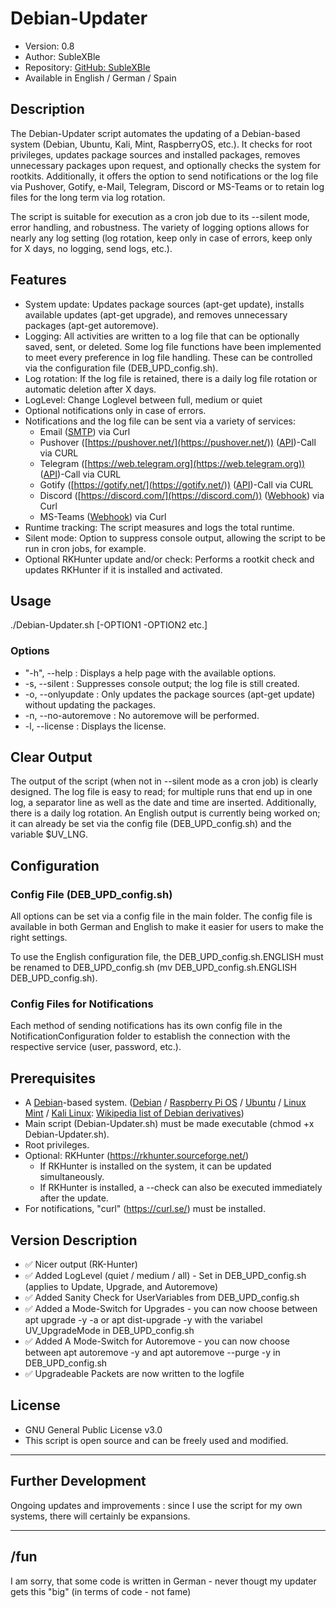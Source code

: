 # Debian-Updater
+ Version: 0.8
+ Author: SubleXBle
+ Repository: [GitHub: SubleXBle](https://github.com/SubleXBle/Debian-Updater)
+ Available in English / German / Spain

## Description
The Debian-Updater script automates the updating of a Debian-based system (Debian, Ubuntu, Kali, Mint, RaspberryOS, etc.). It checks for root privileges, updates package sources and installed packages, removes unnecessary packages upon request, and optionally checks the system for rootkits. Additionally, it offers the option to send notifications or the log file via Pushover, Gotify, e-Mail, Telegram, Discord or MS-Teams or to retain log files for the long term via log rotation.

The script is suitable for execution as a cron job due to its --silent mode, error handling, and robustness. The variety of logging options allows for nearly any log setting (log rotation, keep only in case of errors, keep only for X days, no logging, send logs, etc.).

## Features
+ System update: Updates package sources (apt-get update), installs available updates (apt-get upgrade), and removes unnecessary packages (apt-get autoremove).
+ Logging: All activities are written to a log file that can be optionally saved, sent, or deleted. Some log file functions have been implemented to meet every preference in log file handling. These can be controlled via the configuration file (DEB_UPD_config.sh).
+ Log rotation: If the log file is retained, there is a daily log file rotation or automatic deletion after X days.
+ LogLevel: Change Loglevel between full, medium or quiet
+ Optional notifications only in case of errors.
+ Notifications and the log file can be sent via a variety of services:
    + Email ([SMTP](https://de.wikipedia.org/wiki/Simple_Mail_Transfer_Protocol)) via Curl
    + Pushover ([https://pushover.net/](https://pushover.net/)) ([API](https://de.wikipedia.org/wiki/Wikipedia:Technik/Datenbank/API))-Call via CURL
    + Telegram ([https://web.telegram.org](https://web.telegram.org)) ([API](https://de.wikipedia.org/wiki/Wikipedia:Technik/Datenbank/API))-Call via CURL
    + Gotify ([https://gotify.net/](https://gotify.net/)) ([API](https://de.wikipedia.org/wiki/Wikipedia:Technik/Datenbank/API))-Call via CURL
    + Discord ([https://discord.com/](https://discord.com/)) ([Webhook](https://de.wikipedia.org/wiki/Webhooks)) via Curl
    + MS-Teams ([Webhook](https://de.wikipedia.org/wiki/Webhooks)) via Curl
+ Runtime tracking: The script measures and logs the total runtime.
+ Silent mode: Option to suppress console output, allowing the script to be run in cron jobs, for example.
+ Optional RKHunter update and/or check: Performs a rootkit check and updates RKHunter if it is installed and activated.

## Usage
./Debian-Updater.sh [-OPTION1 -OPTION2 etc.]

### Options
+ "-h", --help : Displays a help page with the available options.
+ -s, --silent : Suppresses console output; the log file is still created.
+ -o, --onlyupdate : Only updates the package sources (apt-get update) without updating the packages.
+ -n, --no-autoremove : No autoremove will be performed.
+ -l, --license : Displays the license.

## Clear Output
The output of the script (when not in --silent mode as a cron job) is clearly designed. The log file is easy to read; for multiple runs that end up in one log, a separator line as well as the date and time are inserted. Additionally, there is a daily log rotation. An English output is currently being worked on; it can already be set via the config file (DEB_UPD_config.sh) and the variable $UV_LNG.

## Configuration

### Config File (DEB_UPD_config.sh)
All options can be set via a config file in the main folder. The config file is available in both German and English to make it easier for users to make the right settings.

To use the English configuration file, the DEB_UPD_config.sh.ENGLISH must be renamed to DEB_UPD_config.sh (mv DEB_UPD_config.sh.ENGLISH DEB_UPD_config.sh).

### Config Files for Notifications
Each method of sending notifications has its own config file in the NotificationConfiguration folder to establish the connection with the respective service (user, password, etc.).

## Prerequisites
+ A [Debian](https://www.debian.org)-based system. ([Debian](https://www.debian.org) / [Raspberry Pi OS](https://www.raspberrypi.com/software/) / [Ubuntu](https://ubuntu.com/) / [Linux Mint](https://linuxmint.com/) / [Kali Linux](https://www.kali.org/): [Wikipedia list of Debian derivatives](https://de.wikipedia.org/wiki/Liste_von_Linux-Distributionen#Debian-Derivate))
+ Main script (Debian-Updater.sh) must be made executable (chmod +x Debian-Updater.sh).
+ Root privileges.
+ Optional: RKHunter (https://rkhunter.sourceforge.net/)
    + If RKHunter is installed on the system, it can be updated simultaneously.
    + If RKHunter is installed, a --check can also be executed immediately after the update.
+ For notifications, "curl" (https://curl.se/) must be installed.

## Version Description
+ ✅ Nicer output (RK-Hunter)
+ ✅ Added LogLevel (quiet / medium / all) - Set in DEB_UPD_config.sh (applies to Update, Upgrade, and Autoremove)
+ ✅ Added Sanity Check for UserVariables from DEB_UPD_config.sh
+ ✅ Added a Mode-Switch for Upgrades - you can now choose between apt upgrade -y -a or apt dist-upgrade -y with the variabel UV_UpgradeMode in DEB_UPD_config.sh
+ ✅ Added A Mode-Switch for Autoremove - you can now choose between apt autoremove -y and apt autoremove --purge -y in DEB_UPD_config.sh
+ ✅ Upgradeable Packets are now written to the logfile

## License
+ GNU General Public License v3.0
+ This script is open source and can be freely used and modified.
---------------------------------------------------------------------------------------

## Further Development
Ongoing updates and improvements : since I use the script for my own systems, there will certainly be expansions.

---------------------------------------------------------------------------------------

## /fun
I am sorry, that some code is written in German - never thougt my updater gets this "big" (in terms of code - not fame)

